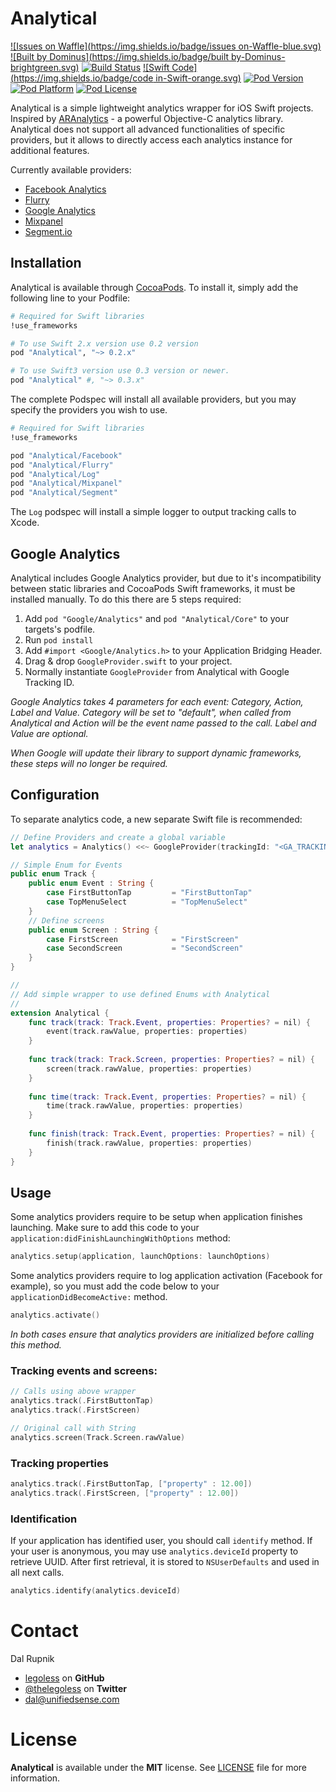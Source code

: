# Analytical

[![Issues on Waffle](https://img.shields.io/badge/issues on-Waffle-blue.svg)](http://waffle.io/legoless/Analytical)
[![Built by Dominus](https://img.shields.io/badge/built by-Dominus-brightgreen.svg)](http://github.com/legoless/Dominus)
[![Build Status](https://travis-ci.org/Legoless/Analytical.svg)](https://travis-ci.org/legoless/Analytical)
[![Swift Code](https://img.shields.io/badge/code in-Swift-orange.svg)](http://github.com/legoless/Analytical)
[![Pod Version](http://img.shields.io/cocoapods/v/Analytical.svg?style=flat)](http://cocoadocs.org/docsets/Analytical/)
[![Pod Platform](http://img.shields.io/cocoapods/p/Analytical.svg?style=flat)](http://cocoadocs.org/docsets/Analytical/)
[![Pod License](http://img.shields.io/cocoapods/l/Analytical.svg?style=flat)](http://opensource.org/licenses/MIT)

Analytical is a simple lightweight analytics wrapper for iOS Swift projects. Inspired by [ARAnalytics](https://github.com/orta/ARAnalytics) - a powerful Objective-C analytics library. Analytical does not support all advanced functionalities of specific providers, but it allows to directly access each analytics instance for additional features.


Currently available providers:

- [Facebook Analytics](https://developers.facebook.com/products/analytics)
- [Flurry](https://github.com/flurry/flurry-ios-sdk)
- [Google Analytics](https://developers.google.com/analytics/devguides/collection/ios/v3/)
- [Mixpanel](https://mixpanel.com/help/reference/ios)
- [Segment.io](https://segment.com/docs/sources/mobile/ios/)

## Installation

Analytical is available through [CocoaPods](http://cocoapods.org). To install
it, simply add the following line to your Podfile:

```ruby
# Required for Swift libraries
!use_frameworks

# To use Swift 2.x version use 0.2 version
pod "Analytical", "~> 0.2.x"

# To use Swift3 version use 0.3 version or newer.
pod "Analytical" #, "~> 0.3.x"
```

The complete Podspec will install all available providers, but you may specify the providers you wish to use.

```ruby
# Required for Swift libraries
!use_frameworks

pod "Analytical/Facebook"
pod "Analytical/Flurry"
pod "Analytical/Log"
pod "Analytical/Mixpanel"
pod "Analytical/Segment"
```
The `Log` podspec will install a simple logger to output tracking calls to Xcode.

## Google Analytics

Analytical includes Google Analytics provider, but due to it's incompatibility between static libraries and CocoaPods Swift frameworks, it must be installed manually. To do this there are 5 steps required:

1. Add `pod "Google/Analytics"` and `pod "Analytical/Core"` to your targets's podfile.
2. Run `pod install`
3. Add `#import <Google/Analytics.h>` to your Application Bridging Header.
4. Drag & drop `GoogleProvider.swift` to your project.
5. Normally instantiate `GoogleProvider` from Analytical with Google Tracking ID.

*Google Analytics takes 4 parameters for each event: Category, Action, Label and Value. Category will be set to "default", when called from Analytical and Action will be the event name passed to the call. Label and Value are optional.*

*When Google will update their library to support dynamic frameworks, these steps will no longer be required.*

## Configuration

To separate analytics code, a new separate Swift file is recommended:

```swift
// Define Providers and create a global variable
let analytics = Analytics() <<~ GoogleProvider(trackingId: "<GA_TRACKING_ID>") <<~ MixpanelProvider(token: "<MIXPANEL_TOKEN>") <<~ FacebookProvider()

// Simple Enum for Events
public enum Track {
    public enum Event : String {
        case FirstButtonTap         = "FirstButtonTap"
        case TopMenuSelect          = "TopMenuSelect"
    }
    // Define screens
    public enum Screen : String {
        case FirstScreen            = "FirstScreen"
        case SecondScreen           = "SecondScreen"
    }
}

//
// Add simple wrapper to use defined Enums with Analytical
//
extension Analytical {
    func track(track: Track.Event, properties: Properties? = nil) {
        event(track.rawValue, properties: properties)
    }
    
    func track(track: Track.Screen, properties: Properties? = nil) {
        screen(track.rawValue, properties: properties)
    }
    
    func time(track: Track.Event, properties: Properties? = nil) {
        time(track.rawValue, properties: properties)
    }
    
    func finish(track: Track.Event, properties: Properties? = nil) {
        finish(track.rawValue, properties: properties)
    }
}
```

## Usage

Some analytics providers require to be setup when application finishes launching. Make sure to add this code to your `application:didFinishLaunchingWithOptions` method:

```swift
analytics.setup(application, launchOptions: launchOptions)
```

Some analytics providers require to log application activation (Facebook for example), so you must add the code below to your `applicationDidBecomeActive:` method.

```swift
analytics.activate()
```

*In both cases ensure that analytics providers are initialized before calling this method.*

### Tracking events and screens:

```swift
// Calls using above wrapper
analytics.track(.FirstButtonTap)
analytics.track(.FirstScreen)

// Original call with String
analytics.screen(Track.Screen.rawValue)
```

### Tracking properties

```swift
analytics.track(.FirstButtonTap, ["property" : 12.00])
analytics.track(.FirstScreen, ["property" : 12.00])
```

### Identification

If your application has identified user, you should call `identify` method. If your user is anonymous, you may use `analytics.deviceId` property to retrieve UUID. After first retrieval, it is stored to `NSUserDefaults` and used in all next calls.

```swift
analytics.identify(analytics.deviceId)
```

Contact
======

Dal Rupnik

- [legoless](https://github.com/legoless) on **GitHub**
- [@thelegoless](https://twitter.com/thelegoless) on **Twitter**
- [dal@unifiedsense.com](mailto:dal@unifiedsense.com)

License
======

**Analytical** is available under the **MIT** license. See [LICENSE](https://github.com/Legoless/Analytical/blob/master/LICENSE) file for more information.
